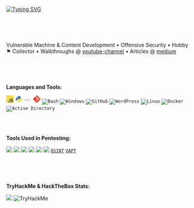 
<!--
**hail0hydra/hail0hydra** is a ✨ _special_ ✨ repository because its `README.md` (this file) appears on your GitHub profile.

Here are some ideas to get you started:

- 🔭 I’m currently working on ...
- 🌱 I’m currently learning ...
- 👯 I’m looking to collaborate on ...
- 🤔 I’m looking for help with ...
- 💬 Ask me about ...
- 📫 How to reach me: ...
- 😄 Pronouns: ...
- ⚡ Fun fact: ...
-->


[![Typing SVG](https://readme-typing-svg.herokuapp.com?font=courier+new&color=0BF700&lines=Hi+I+am+hail0hyrda+:\))](https://git.io/typing-svg)



<br>
<br>
<br>

<p align="center">
  <samp>

  Vulnerable Machine & Content Development • Offensive Security • Hobby ⚑ Collector • Walkthroughs @ [youtube-channel](https://www.youtube.com/@avinashsharma5234) • Articles @ [medium](https://medium.com/@avinasharma.2412)
</p> 


<br>
<br>
<br>



**Languages and Tools:**  


<code><img height="20" src="https://raw.githubusercontent.com/github/explore/main/topics/javascript/javascript.png" alt="JavaScript"></code>
<code><img height="20" src="https://raw.githubusercontent.com/github/explore/main/topics/python/python.png" alt="Python"></code>
<code><img height="20" src="https://raw.githubusercontent.com/github/explore/main/topics/mysql/mysql.png" alt="MySQL"></code>
<code><img height="20" src="https://raw.githubusercontent.com/github/explore/main/topics/git/git.png" alt="Git"></code>
<code><img height="20" src="https://upload.wikimedia.org/wikipedia/commons/thumb/4/4b/Bash_Logo_Colored.svg/2048px-Bash_Logo_Colored.svg.png" alt="Bash"></code>
<code><img height="20" src="https://c.s-microsoft.com/favicon.ico" alt="Windows"></code>
<code><img height="20" src="https://github.githubassets.com/favicons/favicon-dark.svg" alt="GitHub"></code>
<code><img height="20" src="https://upload.wikimedia.org/wikipedia/commons/thumb/9/93/Wordpress_Blue_logo.png/1024px-Wordpress_Blue_logo.png" alt="WordPress"></code>
<code><img height="20" src="https://upload.wikimedia.org/wikipedia/commons/3/35/Tux.svg" alt="Linux"></code>
<code><img height="20" src="https://upload.wikimedia.org/wikipedia/commons/7/79/Docker_%28container_engine%29_logo.png" alt="Docker"></code>
<code><img height="20" src="https://miro.medium.com/v2/resize:fit:720/1*kk22SDXEt6p-mQCSlOYpcg.png" alt="Active Directory"></code>


<br>
<br>

**Tools Used in Pentesting:**

<code><img height="20" src="https://www.wireshark.org/assets/icons/wireshark-fin.png"></code>
<code><img height="20" src="https://miro.medium.com/v2/resize:fit:1358/0*FvyoEolATs1TVCy9.png"></code>
<code><img height="20" src="https://www.kali.org/tools/metasploit-framework/images/metasploit-framework-logo.svg"></code>
<code><img height="20" src="https://www.hackerone.com/sites/default/files/inline-images/hashcat.png"></code>
<code><img height="20" src="https://upload.wikimedia.org/wikipedia/commons/thumb/2/2b/Kali-dragon-icon.svg/2048px-Kali-dragon-icon.svg.png"></code>
<code><img height="20" src="https://www.hackerone.com/sites/default/files/inline-images/john-the-ripper.png"></code>
<code><a href="https://en.wikipedia.org/wiki/Open-source_intelligence">OSINT</a></code>
<code><a  href="https://www.eccouncil.org/vapt-career-path/">VAPT</a></code>

<br>
<br>
<br>




**TryHackMe & HackTheBox Stats:**


<img src="https://www.hackthebox.com/badge/image/760208"> <img src="https://tryhackme-badges.s3.amazonaws.com/useraddmme.png" alt="TryHackMe">

<br>
<br>
<br>

